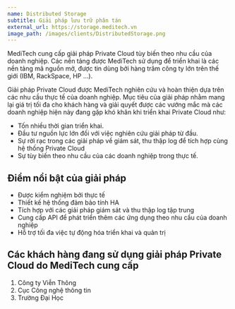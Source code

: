 ```yaml
---
name: Distributed Storage
subtitle: Giải pháp lưu trữ phân tán
external_url: https://storage.meditech.vn
image_path: /images/clients/DistributedStorage.png
---
```


MediTech cung cấp giải pháp Private Cloud tùy biến theo nhu cầu của doanh nghiệp. Các nền tảng được MediTech sử dụng để triển khai là các nền tảng mã nguồn mở, được tin dùng bởi hàng trăm công ty lớn trên thế giới (IBM, RackSpace, HP ...). 

Giải pháp Private Cloud được MediTech nghiên cứu và hoàn thiện dựa trên các nhu cầu thực tế của doanh nghiệp. Mục tiêu của giải pháp nhằm mang lại giá trị tối đa cho khách hàng và giải quyết được các vướng mắc mà các doanh nghiệp hiện này đang gặp khó khăn khi triển khai Private Cloud như:

* Tốn nhiều thời gian triển khai.
* Đầu tư nguồn lực lớn đối với việc nghiên cứu giải pháp từ đầu.
* Sự rời rạc trong các giải pháp về giám sát, thu thập log để tích hợp cùng hệ thống Private Cloud
* Sự tùy biến theo nhu cầu của các doanh nghiệp trong thực tế.

## Điểm nổi bật của giải pháp

* Được kiểm nghiệm bởi thực tế
* Thiết kế hệ thống đảm bảo tính HA
* Tích hợp với các giải pháp giám sát và thu thập log tập trung
* Cung cấp API để phát triển thêm các ứng dụng theo nhu cầu của doanh nghiệp
* Hỗ trợ tối đa việc tự động hóa triển khai và quản trị

## Các khách hàng đang sử dụng giải pháp Private Cloud do MediTech cung cấp

1. Công ty Viễn Thông 
2. Cục Công nghệ thông tin
3. Trường Đại Học